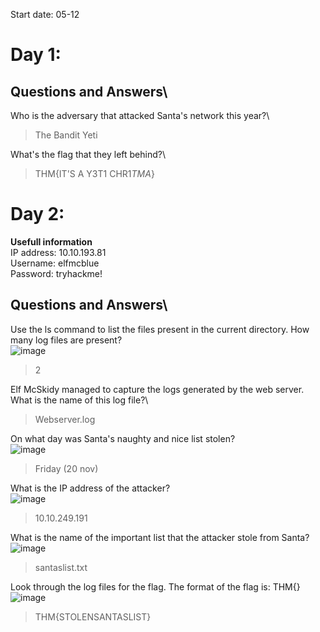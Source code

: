 Start date: 05-12

# Day 1:

## Questions and Answers\
Who is the adversary that attacked Santa's network this year?\
> The Bandit Yeti

What's the flag that they left behind?\
> THM{IT'S A Y3T1 CHR1$TMA$}


# Day 2:

**Usefull information**\
    IP address: 10.10.193.81\
    Username: elfmcblue\
    Password: tryhackme!

## Questions and Answers\
Use the ls command to list the files present in the current directory. How many log files are present?\
![image](https://user-images.githubusercontent.com/115549820/205637535-92d7b7c5-f6e9-4eb2-9df7-1dc2e6051a6a.png)
> 2

Elf McSkidy managed to capture the logs generated by the web server. What is the name of this log file?\
> Webserver.log

On what day was Santa's naughty and nice list stolen?\
![image](https://user-images.githubusercontent.com/115549820/205638539-eb9fc157-db2b-49b2-92ed-bb2d9adbd21d.png)
> Friday (20 nov)

What is the IP address of the attacker?\
![image](https://user-images.githubusercontent.com/115549820/205639132-a33adf9e-243a-4805-992f-0f50f81c883c.png)
> 10.10.249.191

What is the name of the important list that the attacker stole from Santa?\
![image](https://user-images.githubusercontent.com/115549820/205640481-e65a3acd-a37a-4942-b00f-79a3e4d121f3.png)
> santaslist.txt

Look through the log files for the flag. The format of the flag is: THM{}\
![image](https://user-images.githubusercontent.com/115549820/205641614-86341932-41e8-4b45-a07b-4d693ad9a677.png)
> THM{STOLENSANTASLIST}
